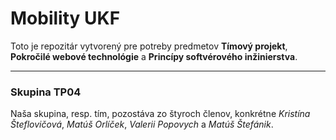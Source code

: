 # Mobility UKF
Toto je repozitár vytvorený pre potreby predmetov **Tímový projekt**, **Pokročilé webové technológie** a **Princípy softvérového inžinierstva**.

---
### Skupina TP04
Naša skupina, resp. tím, pozostáva zo štyroch členov, konkrétne *Kristína Šteflovičová*, *Matúš Orlíček*, *Valerii Popovych* a *Matúš Štefánik*.

